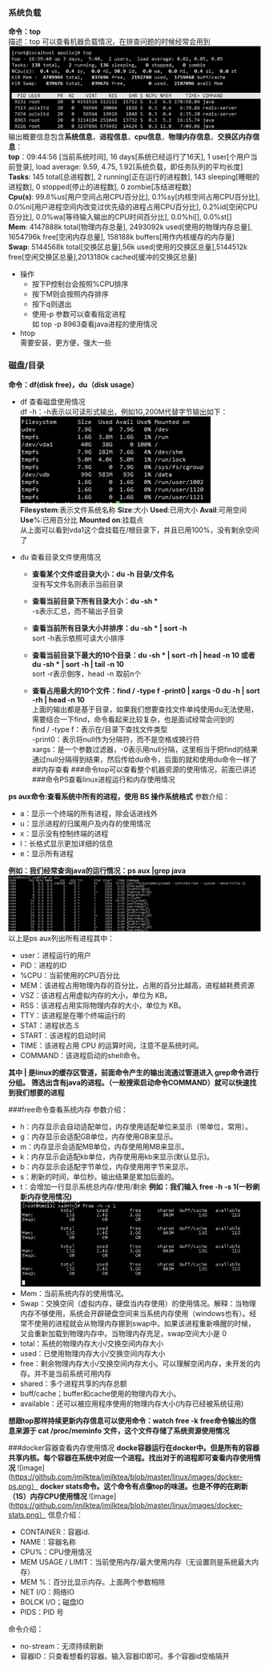 ### 系统负载 
**命令：top**   
描述：top 可以查看机器负载情况，在排查问题的时候经常会用到  
![image](https://github.com/jmilktea/jmilktea/blob/master/linux/images/top.png)  
输出概要信息包含**系统信息**，**进程信息**，**cpu信息**，**物理内存信息**，**交换区内存信息**：  
**top**：09:44:56 [当前系统时间], 16 days[系统已经运行了16天], 1 user[个用户当前登录], load average: 9.59, 4.75, 1.92[系统负载，即任务队列的平均长度]  
**Tasks**: 145 total[总进程数], 2 running[正在运行的进程数], 143 sleeping[睡眠的进程数], 0 stopped[停止的进程数], 0 zombie[冻结进程数]    
**Cpu(s)**: 99.8%us[用户空间占用CPU百分比], 0.1%sy[内核空间占用CPU百分比], 0.0%ni[用户进程空间内改变过优先级的进程占用CPU百分比], 0.2%id[空闲CPU百分比], 0.0%wa[等待输入输出的CPU时间百分比], 0.0%hi[], 0.0%st[]    
**Mem**: 4147888k total[物理内存总量], 2493092k used[使用的物理内存总量], 1654796k free[空闲内存总量], 158188k buffers[用作内核缓存的内存量]  
**Swap**: 5144568k total[交换区总量],56k used[使用的交换区总量],5144512k free[空闲交换区总量],2013180k cached[缓冲的交换区总量]
- 操作
  - 按下P控制台会按照%CPU排序
  - 按下M则会按照内存排序
  - 按下q则退出
  - 使用-p 参数可以查看指定进程  
  如 top -p 8963查看java进程的使用情况
- htop   
需要安装，更方便，强大一些

### 磁盘/目录
**命令：df(disk free)，du（disk usage）**

- df 查看磁盘使用情况  
df -h：-h表示以可读形式输出，例如1G,200M代替字节输出如下：  
![image](https://github.com/jmilktea/jmilktea/blob/master/linux/images/df.png)  
**Filesystem**:表示文件系统名称  **Size**:大小  **Used**:已用大小  **Avail**:可用空间  **Use**%:已用百分比  **Mounted on**:挂载点  
从上面可以看到vda1这个盘挂载在/根目录下，并且已用100%，没有剩余空间了

- du 查看目录文件使用情况  
  - **查看某个文件或目录大小：du -h 目录/文件名**  
  没有写文件名则表示当前目录    
  
  - **查看当前目录下所有目录大小：du -sh \***   
  -s表示汇总，而不输出子目录    
  
  - **查看当前所有目录大小并排序：du -sh * | sort -h**   
  sort -h表示依照可读大小排序   
  
  - **查看当前目录下最大的10个目录：du -sh * | sort -rh | head -n 10 或者 du -sh * | sort -h | tail -n 10**    
  sort -r表示倒序，head -n 取前n个  
  
  - **查看占用最大的10个文件：find / -type f -print0 | xargs -0 du -h | sort -rh | head -n 10**   
  上面的输出都是基于目录，如果我们想要查找文件单纯使用du无法使用，需要结合一下find，命令看起来比较复杂，也是面试经常会问到的  
  find / -type f：表示在/目录下查找文件类型     
  -print0：表示将null作为分隔符，而不是空格或换行符    
  xargs：是一个参数过滤器，-0表示用null分隔，这里相当于把find的结果通过null分隔得到结果，然后传给du命令，后面的就和使用du命令一样了      
##内存查看
###命令top可以查看整个机器资源的使用情况，前面已讲述
###命令PS查看linux进程运行和内存使用情况
  
 **ps aux命令:查看系统中所有的进程，使用 BS 操作系统格式**
 参数介绍：
 - a：显示一个终端的所有进程，除会话进线外
 - u：显示进程的归属用户及内存的使用情况
 - x：显示没有控制终端的进程
 - l：长格式显示更加详细的信息
 - e：显示所有进程
 
 **例如：我们经常查询java的运行情况：ps aux |grep java**
 ![image](https://github.com/jmilktea/jmilktea/blob/master/linux/images/ps.png)
 以上是ps aux列出所有进程其中：
 - user：进程运行的用户
 - PID：进程的ID
 - %CPU：当前使用的CPU百分比
 - MEM：该进程占用物理内存的百分比，占用的百分比越高，进程越耗费资源
 - VSZ：该进程占用虚拟内存的大小，单位为 KB。
 - RSS：该进程占用实际物理内存的大小，单位为 KB。
 - TTY：该进程是在哪个终端运行的
 - STAT：进程状态.S
 - START：该进程的启动时间
 - TIME：该进程占用 CPU 的运算时间，注意不是系统时间。
 - COMMAND：该进程启动的shell命令。
 
 **其中 | 是linux的缓存区管道，前面命令产生的输出流通过管道进入 grep命令进行分组。**
 **筛选出含有java的进程。（一般搜索启动命令COMMAND）就可以快速找到我们想要的进程**
 
###free命令查看系统内存
 参数介绍：
  - h：内存显示会自动适配单位，内存使用适配单位来显示（带单位，常用）。
  - g：内存显示会适配GB单位，内存使用GB来显示。
  - m：内存显示会适配MB单位，内存使用用MB来显示。
  - k：内存显示会适配kb单位，内存使用用kb来显示(默认显示)。
  - b：内存显示会适配字节单位，内存使用用字节来显示。
  - s：刷新的时间，单位秒。输出结果是累加后面的。
  - t：会增加一行显示系统总内存/使用/剩余
  **例如：我们输入 free -h -s 1(一秒刷新内存使用情况)**
  ![image](https://github.com/jmilktea/jmilktea/blob/master/linux/images/free.png)
  - Mem：当前系统内存的使用情况。
  - Swap：交换空间（虚拟内存，硬盘当内存使用）的使用情况。解释：当物理内存不够使用，系统会开辟硬盘空间来当系统内存使用（windows也有）。经常不使用的进程就会从物理内存挪到swap中。如果该进程重新唤醒的时候，又会重新加载到物理内存中。当物理内存充足，swap空间大小是 0
  - total：系统的物理内存大小/交换空间内存大小
  - used：已使用物理内存大小/交换空间内存大小
  - free：剩余物理内存大小/交换空间内存大小。可以理解空闲内存，未开发的内存。并不是当前系统可用内存
  - shared：多个进程共享的内存总额
  - buff/cache；buffer和cache使用的物理内存大小。
  - available：还可以被应用程序使用的物理内存大小(内存已经被系统征用)
  
  **想跟top那样持续更新内存信息可以使用命令：watch free -k**
  **free命令输出的信息来源于 cat /proc/meminfo 文件，这个文件存储了系统资源使用情况**
  
 ###docker容器查看内存使用情况
  **docke容器运行在docker中。但是所有的容器共享内核。每个容器在系统中对应一个进程。找出对于的进程即可查看内存使用情况**
  ![image](https://github.com/jmilktea/jmilktea/blob/master/linux/images/docker-ps.png）
  **docker stats命令。这个命令有点像top的味道。也是不停的在刷新（1S）内存CPU使用情况**
  ![image](https://github.com/jmilktea/jmilktea/blob/master/linux/images/docker-stats.png）
  信息介绍：
  - CONTAINER：容器id.
  - NAME：容器名称
  - CPU%：CPU使用情况
  - MEM USAGE / LIMIT：当前使用内存/最大使用内存（无设置则是系统最大内存）
  - MEM %：百分比显示内存。上面两个参数相除
  - NET I/O：网络IO
  - BOLCK I/O；磁盘IO
  - PIDS：PID 号
  
  命令介绍：
  - no-stream：无须持续刷新
  - 容器ID：只查看想看的容器。输入容器ID即可。多个容器id空格隔开